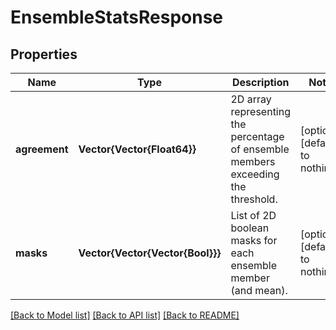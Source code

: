 # EnsembleStatsResponse


## Properties
Name | Type | Description | Notes
------------ | ------------- | ------------- | -------------
**agreement** | **Vector{Vector{Float64}}** | 2D array representing the percentage of ensemble members exceeding the threshold. | [optional] [default to nothing]
**masks** | **Vector{Vector{Vector{Bool}}}** | List of 2D boolean masks for each ensemble member (and mean). | [optional] [default to nothing]


[[Back to Model list]](../README.md#models) [[Back to API list]](../README.md#api-endpoints) [[Back to README]](../README.md)



